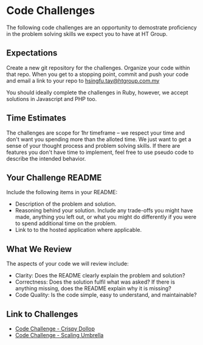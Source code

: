 # Code Challenges

The following code challenges are an opportunity to demostrate proficiency in the problem solving skills we expect you to have at HT Group.

## Expectations
Create a new git repository for the challenges. Organize your code within that repo. When you get to a stopping point, commit and push your code and email a link to your repo to <hsingfu.tay@htgroup.com.my>
 
You should ideally complete the challenges in Ruby, however, we accept solutions in Javascript and PHP too.

## Time Estimates
The challenges are scope for 1hr timeframe – we respect your time and don't want you spending more than the alloted time. We just want to get a sense of your thought process and problem solving skills. If there are features you don't have time to implement, feel free to use pseudo code to describe the intended behavior.

## Your Challenge README
Include the following items in your README:

* Description of the problem and solution.
* Reasoning behind your solution. Include any trade-offs you might have made, anything you left out, or what you might do differently if you were to spend additional time on the problem.
* Link to to the hosted application where applicable.

## What We Review
The aspects of your code we will review include:

* Clarity: Does the README clearly explain the problem and solution?
* Correctness: Does the solution fulfil what was asked? If there is anything missing, does the README explain why it is missing?
* Code Quality: Is the code simple, easy to understand, and maintainable?

## Link to Challenges
* [Code Challenge - Crispy Dollop](https://github.com/hftay-htg/crispy-dollop)
* [Code Challenge - Scaling Umbrella](https://github.com/hftay-htg/scaling-umbrella)
